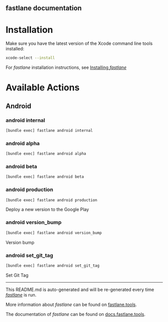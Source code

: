 fastlane documentation
----

# Installation

Make sure you have the latest version of the Xcode command line tools installed:

```sh
xcode-select --install
```

For _fastlane_ installation instructions, see [Installing _fastlane_](https://docs.fastlane.tools/#installing-fastlane)

# Available Actions

## Android

### android internal

```sh
[bundle exec] fastlane android internal
```



### android alpha

```sh
[bundle exec] fastlane android alpha
```



### android beta

```sh
[bundle exec] fastlane android beta
```



### android production

```sh
[bundle exec] fastlane android production
```

Deploy a new version to the Google Play

### android version_bump

```sh
[bundle exec] fastlane android version_bump
```

Version bump

### android set_git_tag

```sh
[bundle exec] fastlane android set_git_tag
```

Set Git Tag

----

This README.md is auto-generated and will be re-generated every time [_fastlane_](https://fastlane.tools) is run.

More information about _fastlane_ can be found on [fastlane.tools](https://fastlane.tools).

The documentation of _fastlane_ can be found on [docs.fastlane.tools](https://docs.fastlane.tools).
